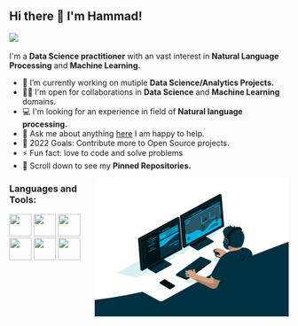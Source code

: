 ## Hi there 👋 I'm Hammad!


![](https://komarev.com/ghpvc/?username=hammadasif402&color=green)


I'm a **Data Science practitioner** with an vast interest in **Natural Language Processing** and **Machine Learning.**


* 🔭 I’m currently working on mutiple **Data Science/Analytics Projects.**         
* 🤝🏻 I'm open for collaborations in **Data Science** and **Machine Learning** domains.                                                                                                                                                                                                                                                                                                                                                                                                                                                                                                                                                         
* 💻 I'm looking for an experience in field of **Natural language processing.**
* 💬 Ask me about anything [here](https://www.linkedin.com/in/hammad-asif-32b54a207/) I am happy to help.                                                                                                                                   
* 🥅 2022 Goals: Contribute more to Open Source projects.
* ⚡ Fun fact: love to code and solve problems
* 📌 Scroll down to see my **Pinned Repositories.**                                                                                                                                                                                                                                     


<img align="right" src= "https://raw.githubusercontent.com/sameer-patel-dev/sameer-patel-dev/main/code.gif" width="350" height="250"  />                                                                                               


 
                                                                                              







### Languages and Tools:
<img src= "https://user-images.githubusercontent.com/74875690/124754448-ab9e1900-df43-11eb-97e6-5f1f24b9edbf.png" width = 40 height = 40  /> <img src= "https://user-images.githubusercontent.com/74875690/124754706-f6b82c00-df43-11eb-8163-f2815c51fe39.png" height = 40 width = 40  />  <img src= "https://user-images.githubusercontent.com/74875690/124755159-747c3780-df44-11eb-9fd6-0c41669de7a8.png" height = 40 width = 40  />  <img src= "https://user-images.githubusercontent.com/74875690/124756775-48fa4c80-df46-11eb-9605-24553b12f87a.png" height = 40 width = 40  />  <img src= "https://user-images.githubusercontent.com/74875690/124758066-a773fa80-df47-11eb-91cc-370549e039e8.png" height = 40 width = 40  /> <img src= "https://user-images.githubusercontent.com/74875690/124757639-3c2a2880-df47-11eb-856d-3dc8fab4a367.png" height = 40 width = 40  />




